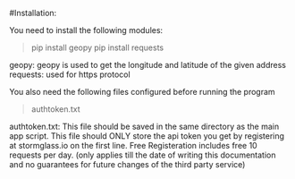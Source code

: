 #Installation:

You need to install the following modules:

> pip install geopy
> pip install requests

geopy: geopy is used to get the longitude and latitude of the given address
requests: used for https protocol

You also need the following files configured before running the program

> authtoken.txt

authtoken.txt: This file should be saved in the same directory as the main app script.
This file should ONLY store the api token you get by registering at stormglass.io on 
the first line.
Free Registeration includes free 10 requests per day. (only applies till the date of 
writing this documentation and no guarantees for future changes of the third party 
service)




